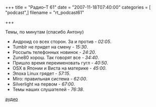 +++
title = "Радио–Т 61"
date = "2007-11-18T07:40:00"
categories = [ "podcast",]
filename = "rt_podcast61"

+++

Темы, по минутам (спасибо Антону)

- Андроид со всех сторон. За и против - *02:05*.
- Tumblr не придет на смену - *15:30*.
- Россыпь телефонных новинок - *24:20*.
- Zune80 хорош. Так говорят все - *34:40*.
- Пришло время переименовать гугл - *40:50*.
- OSX в Японии и Виста на материке - *45:00*.
- Эпоха Linux грядет - *57:15*.
- Miro: правильная система - *62:00*.
- Silverlight на первом - *67:00*.
- Темы наших слушателей - *76:38*.

[аудио](https://cdn.radio-t.com/rt_podcast61.mp3)
<audio src="https://cdn.radio-t.com/rt_podcast61.mp3" preload="none"></audio>
